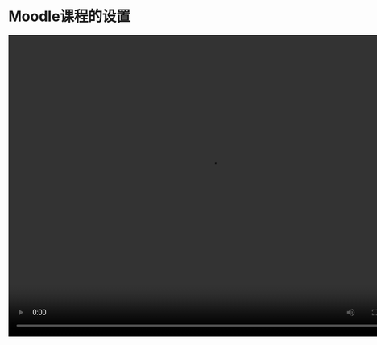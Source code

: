 # Moodle课程的设置

<video src="https://www.woteach.cn/pluginfile.php/938/mod_resource/content/1/3.4%20Moodle%E8%AF%BE%E7%A8%8B%E8%AE%BE%E7%BD%AE.mp4" width="800px" height="600px" controls="controls"></video>
